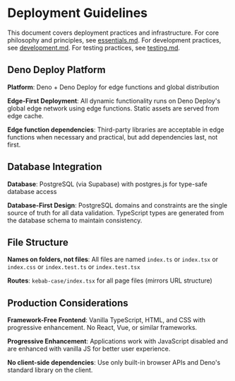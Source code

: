 # Deployment Guidelines

This document covers deployment practices and infrastructure. For core philosophy and principles, see [essentials.md](./essentials.md). For development practices, see [development.md](./development.md). For testing practices, see [testing.md](./testing.md).

## Deno Deploy Platform

**Platform**: Deno + Deno Deploy for edge functions and global distribution

**Edge-First Deployment**: All dynamic functionality runs on Deno Deploy's global edge network using edge functions. Static assets are served from edge cache.

**Edge function dependencies**: Third-party libraries are acceptable in edge functions when necessary and practical, but add dependencies last, not first.

## Database Integration

**Database**: PostgreSQL (via Supabase) with postgres.js for type-safe database access

**Database-First Design**: PostgreSQL domains and constraints are the single source of truth for all data validation. TypeScript types are generated from the database schema to maintain consistency.

## File Structure

**Names on folders, not files**: All files are named `index.ts` or `index.tsx` or `index.css` or `index.test.ts` or `index.test.tsx`

**Routes**: `kebab-case/index.tsx` for all page files (mirrors URL structure)

## Production Considerations

**Framework-Free Frontend**: Vanilla TypeScript, HTML, and CSS with progressive enhancement. No React, Vue, or similar frameworks.

**Progressive Enhancement**: Applications work with JavaScript disabled and are enhanced with vanilla JS for better user experience.

**No client-side dependencies**: Use only built-in browser APIs and Deno's standard library on the client.
